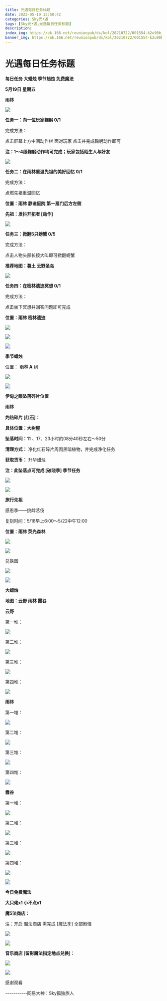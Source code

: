```yaml
---
title: 光遇每日任务标题
date: 2023-05-19 13:50:42
categories: Sky光•遇
tags: [Sky光•遇,光遇每日任务标题]
description: 
index_img: https://ok.166.net/reunionpub/ds/kol/20210722/001554-k2u90bj7ay.png?imageView&thumbnail=600x0&type=jpg
banner_img: https://ok.166.net/reunionpub/ds/kol/20210722/001554-k2u90bj7ay.png?imageView&thumbnail=600x0&type=jpg
---
```

# 光遇每日任务标题
**每日任务 大蜡烛 季节蜡烛 免费魔法**

 **5月19日 星期五**

 **雨林**

![](https://img.166.net/reunionpub/ds/kol/20230519/001534-edzhvb5oqt.jpg)

 **任务一：向一位玩家鞠躬 0/1**

完成方法：

点击屏幕上方中间动作栏 面对玩家 点击并完成鞠躬动作即可

 **注：1～4级鞠躬动作均可完成；玩家包括陌生人与好友**

![](https://img.166.net/reunionpub/ds/kol/20230519/000802-8v1oj4n0k3.jpg)

 **任务二：在雨林重温先祖的美好回忆 0/1**

完成方法：

点燃先祖重温回忆

 **位置：雨林 静谧庭院 第一扇门后方左侧**

 **先祖：发抖开拓者 [动作]**

![](https://img.166.net/reunionpub/ds/kol/20230519/000842-jbaeh509rd.jpeg)

 **任务三：掀翻5只螃蟹 0/5**

完成方法：

点击人物头部长按大叫即可掀翻螃蟹

 **推荐地图：暮土 云野圣岛**

![](https://img.166.net/reunionpub/ds/kol/20230519/001151-r7e0hs3ogb.jpg)

 **任务四：在密林遗迹冥想 0/1**

完成方法：

点击坐下冥想并回答问题即可完成

 **位置：雨林 密林遗迹**

![](https://img.166.net/reunionpub/ds/kol/20230519/001214-wnce4pam0f.jpg)

![](https://img.166.net/reunionpub/ds/kol/20230519/001220-ohc5s2r3kj.jpg)

![](https://img.166.net/reunionpub/ds/kol/20230502/053253-tkp31d0r2j.png)

 **季节蜡烛**

位置： **雨林 A** 组

![](https://img.166.net/reunionpub/ds/kol/20230518/235732-o2n3lkwucv.png)

![](https://img.166.net/reunionpub/ds/kol/20230501/003537-boqnslm12s.png)

 **伊甸之眼坠落碎片位置**

 **雨林**

 **灼热碎片 [红石]：**

 **具体位置：大树屋**

 **坠落时间：11** 、17、23小时的08分40秒左右～50分

 **清理方式：** 净化红石碎片周围黑暗植物，并完成净化任务

 **获取货币：** 升华蜡烛

 **注：此坠落点可完成  [破晓季] 季节任务**

![](https://img.166.net/reunionpub/ds/kol/20230519/001816-e9bqc0jvg6.jpeg)

![](https://img.166.net/reunionpub/ds/kol/20230501/003537-boqnslm12s.png)

 **旅行先祖**

感恩季——挑衅艺伎

复刻时间：5/18早上6:00～5/22中午12:00

 **位置：雨林 荧光森林**

![](https://img.166.net/reunionpub/ds/kol/20230518/001733-m7pzd3v0yb.jpeg)

![](https://img.166.net/reunionpub/ds/kol/20230518/001741-1b8qhp6ezf.jpeg)

兑换图

![](https://img.166.net/reunionpub/ds/kol/20230519/091538-ypzbhgorvm.jpg)

![](https://img.166.net/reunionpub/ds/kol/20230501/003537-boqnslm12s.png)

 **大蜡烛**

 **地图：云野 雨林 霞谷**

 **云野**

第一堆：

![](https://img.166.net/reunionpub/ds/kol/20230519/000117-z8kfseh6oc.jpeg)

第二堆：

![](https://img.166.net/reunionpub/ds/kol/20230519/000132-6ngim2dwpl.jpeg)

第三堆：

![](https://img.166.net/reunionpub/ds/kol/20230519/000140-abtlm3oyjf.jpeg)

第四堆：

![](https://img.166.net/reunionpub/ds/kol/20230519/000148-o1kmdgbrq8.jpeg)

 **雨林**

第一堆：

![](https://img.166.net/reunionpub/ds/kol/20230519/000247-v1qzspto0m.jpeg)

第二堆：

![](https://img.166.net/reunionpub/ds/kol/20230519/000255-iey10twkf4.jpeg)

第三堆：

![](https://img.166.net/reunionpub/ds/kol/20230519/000303-1sd8brwvc9.jpeg)

第四堆：

![](https://img.166.net/reunionpub/ds/kol/20230519/000310-l7bw9g5i4q.jpeg)

 **霞谷**

第一堆：

![](https://img.166.net/reunionpub/ds/kol/20230519/000411-v9fms5d07l.jpeg)

第二堆：

![](https://img.166.net/reunionpub/ds/kol/20230519/000419-0rij8me97o.jpeg)

第三堆：

![](https://img.166.net/reunionpub/ds/kol/20230519/000427-1p7j853nul.jpeg)

第四堆：

![](https://img.166.net/reunionpub/ds/kol/20230519/000436-zyjd6keo4s.jpeg)

![](https://img.166.net/reunionpub/ds/kol/20221018/100256-wzutnocka0.png)

 **今日免费魔法**

 **大只佬x1 小不点x1**

 **魔5法商店：**

注：开启 魔法商店 需完成 [魔法季] 全部剧情

![](https://img.166.net/reunionpub/ds/kol/20221018/100559-oibznvdtus.png)

![](https://img.166.net/reunionpub/ds/kol/20230519/000524-w9yc71dkeg.jpeg)

 **音乐商店 [留影魔法指定地点兑换]：**

![](https://img.166.net/reunionpub/ds/kol/20230515/001502-vzc961j5tw.jpeg)

![](https://img.166.net/reunionpub/ds/kol/20230502/235738-ls601349yq.png)

感谢观看

\-----------网易大神：Sky孤独旅人

